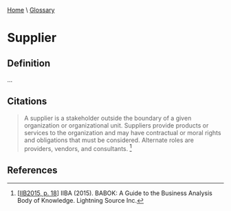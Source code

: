 [Home](../../index.html) \ [Glossary](glossary.html)

# Supplier

## Definition

...  

## Citations

> A supplier is a stakeholder outside the boundary of a given organization or organizational unit. Suppliers provide products or services to the organization and
may have contractual or moral rights and obligations that must be considered. Alternate roles are providers, vendors, and consultants. [^1]  

## References

[^1]: [[IIB2015, p. 18](../references/books/Babok-A-Guide-to-the-Business-Analysis-Body-of-Knowledge.html)] IIBA (2015). BABOK: A Guide to the Business Analysis Body of Knowledge. Lightning Source Inc.

